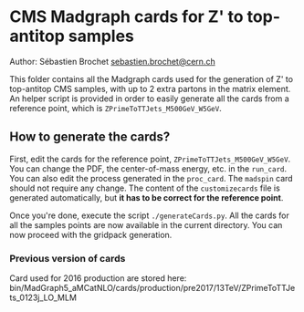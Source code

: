 # CMS Madgraph cards for Z' to top-antitop samples

Author: Sébastien Brochet <sebastien.brochet@cern.ch>

This folder contains all the Madgraph cards used for the generation of Z' to top-antitop CMS samples, with up to 2 extra partons in the matrix element. 
An helper script is provided in order to easily generate all the cards from a reference point, which is `ZPrimeToTTJets_M500GeV_W5GeV`.

## How to generate the cards?

First, edit the cards for the reference point, `ZPrimeToTTJets_M500GeV_W5GeV`. You can change the PDF, the center-of-mass energy, etc. in the `run_card`. You can also edit the process generated in the `proc_card`. The `madspin` card should not require any change. The content of the `customizecards` file is generated automatically, but **it has to be correct for the reference point**.

Once you're done, execute the script `./generateCards.py`. All the cards for all the samples points are now available in the current directory. You can now proceed with the gridpack generation.


### Previous version of cards
Card used for 2016 production are stored here:
bin/MadGraph5_aMCatNLO/cards/production/pre2017/13TeV/ZPrimeToTTJets_0123j_LO_MLM
 